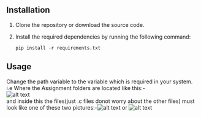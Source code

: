 ## Installation

1. Clone the repository or download the source code.
2. Install the required dependencies by running the following command:

   ```shell
   pip install -r requirements.txt

## Usage
Change the path variable to the variable which is required in your system. i.e Where the Assignment folders are located like this:- <br>
![alt text](image.png) <br/>
and inside this the files(just .c files donot worry about the other files) must look like one of these two pictures:-![alt text](image-1.png) or ![alt text](image-2.png)